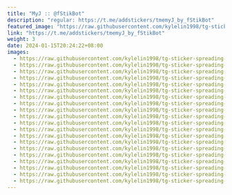 ```yaml
---
title: "MyJ :: @fStikBot"
description: "regular: https://t.me/addstickers/tmemyJ_by_fStikBot"
featured_image: "https://raw.githubusercontent.com/kylelin1998/tg-sticker-spreading-worldwide-images/main/img/98aa407a-9f78-46cf-bf4e-29c449bcec42.jpg"
link: "https://t.me/addstickers/tmemyJ_by_fStikBot"
weight: 3
date: 2024-01-15T20:24:22+08:00
images:
  - https://raw.githubusercontent.com/kylelin1998/tg-sticker-spreading-worldwide-images/main/img/98aa407a-9f78-46cf-bf4e-29c449bcec42.jpg
  - https://raw.githubusercontent.com/kylelin1998/tg-sticker-spreading-worldwide-images/main/img/3bdeab29-2db3-45e6-bf64-684bad359611.jpg
  - https://raw.githubusercontent.com/kylelin1998/tg-sticker-spreading-worldwide-images/main/img/ad7b91bf-258c-4110-bbeb-8f85f611a47d.jpg
  - https://raw.githubusercontent.com/kylelin1998/tg-sticker-spreading-worldwide-images/main/img/fe758b58-ee13-42a0-b51d-7e86f10f51c8.jpg
  - https://raw.githubusercontent.com/kylelin1998/tg-sticker-spreading-worldwide-images/main/img/edf6ed95-3efa-4102-ab5b-107a269b872c.jpg
  - https://raw.githubusercontent.com/kylelin1998/tg-sticker-spreading-worldwide-images/main/img/6fe7b061-a029-4bc2-a323-e545f2b817eb.jpg
  - https://raw.githubusercontent.com/kylelin1998/tg-sticker-spreading-worldwide-images/main/img/527d4b79-7cfb-4b64-826e-17206ef0cfe3.jpg
  - https://raw.githubusercontent.com/kylelin1998/tg-sticker-spreading-worldwide-images/main/img/695a0758-b1b0-47fc-9f1a-0e68090287c9.jpg
  - https://raw.githubusercontent.com/kylelin1998/tg-sticker-spreading-worldwide-images/main/img/6748a62a-acfd-4cde-9c90-ab00e6ef6831.jpg
  - https://raw.githubusercontent.com/kylelin1998/tg-sticker-spreading-worldwide-images/main/img/275fba5a-3353-4724-845e-fff36dca4bb2.jpg
  - https://raw.githubusercontent.com/kylelin1998/tg-sticker-spreading-worldwide-images/main/img/8b6dfdc9-9614-4e57-bc67-335b1a644be4.jpg
  - https://raw.githubusercontent.com/kylelin1998/tg-sticker-spreading-worldwide-images/main/img/67f9a0c7-d803-425a-9450-bae5acb62fc0.jpg
  - https://raw.githubusercontent.com/kylelin1998/tg-sticker-spreading-worldwide-images/main/img/392a6223-d27f-4cb6-9110-3f9da63f0810.jpg
  - https://raw.githubusercontent.com/kylelin1998/tg-sticker-spreading-worldwide-images/main/img/b2574ddb-a143-41c6-b0cb-174b2a76d1ce.jpg
  - https://raw.githubusercontent.com/kylelin1998/tg-sticker-spreading-worldwide-images/main/img/8a24786d-f564-4b23-80da-c8f299dfd73d.jpg
  - https://raw.githubusercontent.com/kylelin1998/tg-sticker-spreading-worldwide-images/main/img/cd11c79f-cdaa-43e8-b362-4565e1513ffa.jpg
  - https://raw.githubusercontent.com/kylelin1998/tg-sticker-spreading-worldwide-images/main/img/a6bfc556-2f60-474c-8396-f46ba7d9c722.jpg
  - https://raw.githubusercontent.com/kylelin1998/tg-sticker-spreading-worldwide-images/main/img/64fda67b-6496-4c91-9305-6b6228df89af.jpg
  - https://raw.githubusercontent.com/kylelin1998/tg-sticker-spreading-worldwide-images/main/img/15fdb84d-4173-481f-994b-dcb721519279.jpg
  - https://raw.githubusercontent.com/kylelin1998/tg-sticker-spreading-worldwide-images/main/img/84b2a542-1ee2-4db3-883d-7b5df53b1aa4.jpg
---
```


